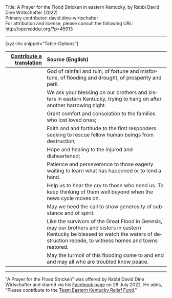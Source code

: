 <html>
<head></head>
<body>
Title: A Prayer for the Flood Stricken in eastern Kentucky, by Rabbi David Dine Wirtschafter (2022)<br />
Primary contributor: david.dine-wirtschafter<br />
For attribution and license, please consult the following URL: <a href="http://opensiddur.org/?p=45913">http://opensiddur.org/?p=45913</a>
<p />
<hr />

[xyz-ihs snippet="Table-Options"]<table style="margin-left: auto; margin-right: auto;" class="draggable">
<thead><tr><th id="x" style="text-align: right;"><a href="/translate/" target="_blank" rel="noopener">Contribute a translation</a></th><th style="text-align: left;">Source (English)</th></tr></thead>
<tbody>
<tr><td style="vertical-align:top;">
<div class="liturgy" lang="he" style="text-align: right;">

</div></td>

<td style="vertical-align:top;">
<div class="english" lang="en" style="text-align: left;">
God of rainfall and ruin, 
of fortune and misfortune, 
of flooding and drought, 
of prosperity and peril.
</div></td></tr>


<tr><td style="vertical-align:top;">
<div class="liturgy" lang="he" style="text-align: right;">

</div></td>

<td style="vertical-align:top;">
<div class="english" lang="en" style="text-align: left;">
We ask your blessing 
on our brothers and sisters in eastern Kentucky, 
trying to hang on after another harrowing night.
</div></td></tr>


<tr><td style="vertical-align:top;">
<div class="liturgy" lang="he" style="text-align: right;">

</div></td>

<td style="vertical-align:top;">
<div class="english" lang="en" style="text-align: left;">
Grant comfort and consolation 
to the families who lost loved ones;
</div></td></tr>


<tr><td style="vertical-align:top;">
<div class="liturgy" lang="he" style="text-align: right;">

</div></td>

<td style="vertical-align:top;">
<div class="english" lang="en" style="text-align: left;">
Faith and and fortitude 
to the first responders seeking to rescue 
fellow human beings from destruction;
</div></td></tr>


<tr><td style="vertical-align:top;">
<div class="liturgy" lang="he" style="text-align: right;">

</div></td>

<td style="vertical-align:top;">
<div class="english" lang="en" style="text-align: left;">
Hope and healing 
to the injured and disheartened;
</div></td></tr>


<tr><td style="vertical-align:top;">
<div class="liturgy" lang="he" style="text-align: right;">

</div></td>

<td style="vertical-align:top;">
<div class="english" lang="en" style="text-align: left;">
Patience and perseverance 
to those eagerly waiting to learn 
what has happened 
or to lend a hand.
</div></td></tr>


<tr><td style="vertical-align:top;">
<div class="liturgy" lang="he" style="text-align: right;">

</div></td>

<td style="vertical-align:top;">
<div class="english" lang="en" style="text-align: left;">
Help us to hear the cry to those who need us. 
To keep thinking of them 
well beyond when the news cycle moves on.
</div></td></tr>


<tr><td style="vertical-align:top;">
<div class="liturgy" lang="he" style="text-align: right;">

</div></td>

<td style="vertical-align:top;">
<div class="english" lang="en" style="text-align: left;">
May we heed the call 
to show generosity of substance 
and of spirit.
</div></td></tr>


<tr><td style="vertical-align:top;">
<div class="liturgy" lang="he" style="text-align: right;">

</div></td>

<td style="vertical-align:top;">
<div class="english" lang="en" style="text-align: left;">
Like the survivors of the Great Flood in Genesis, 
may our brothers and sisters in eastern Kentucky 
be blessed to watch the waters of destruction recede, 
to witness homes and towns restored.
</div></td></tr>


<tr><td style="vertical-align:top;">
<div class="liturgy" lang="he" style="text-align: right;">

</div></td>

<td style="vertical-align:top;">
<div class="english" lang="en" style="text-align: left;">
May the turmoil of this flooding 
come to and end 
and may all who are troubled 
know peace.
</div></td></tr>
</tbody></table>

<hr />

"A Prayer for the Flood Stricken" was offered by Rabbi David Dine Wirtschafter and shared via his <a href="https://www.facebook.com/david.wirtschafter/posts/pfbid02MGR72NZJuZkXMsY7GsGt6fjttDa5yEA735Kai7xfK41yW61a32rePnkEH6z4usd5l">Facebook page</a> on 28 July 2022. He adds, "Please contribute to the <a href="https://secure.kentucky.gov/FormServices/Finance/EKYFloodRelief">Team Eastern Kentucky Relief Fund</a>."

&nbsp;


</body>
</html>